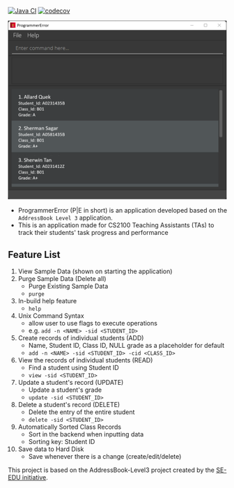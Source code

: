 [![Java CI](https://github.com/AY2122S1-CS2103-F09-3/tp/actions/workflows/gradle.yml/badge.svg?branch=master)](https://github.com/AY2122S1-CS2103-F09-3/tp/actions)
[![codecov](https://codecov.io/gh/AY2122S1-CS2103-F09-3/tp/branch/master/graph/badge.svg?token=KLKGJOEN9F)](https://codecov.io/gh/AY2122S1-CS2103-F09-3/tp)

![Ui](docs/images/Ui.png)

* ProgrammerError (P|E in short) is an application developed based on the `AddressBook Level 3` application.
* This is an application made for CS2100 Teaching Assistants (TAs) to track their students' task progress and performance

## Feature List 
1. View Sample Data (shown on starting the application)
2. Purge Sample Data (Delete all)
    - Purge Existing Sample Data
    - `purge`
3. In-build help feature
    - `help`
4. Unix Command Syntax
    - allow user to use flags to execute operations
    - e.g. `add -n <NAME> -sid <STUDENT_ID>`
5. Create records of individual students (ADD)
    - Name, Student ID, Class ID, NULL grade as a placeholder for default
    - `add -n <NAME> -sid <STUDENT_ID> -cid <CLASS_ID>`
6. View the records of individual students (READ)
    - Find a student using Student ID
    - `view -sid <STUDENT_ID>`
7. Update a student's record (UPDATE)
    - Update a student's grade
    - `update -sid <STUDENT_ID>`
8. Delete a student's record  (DELETE)
    - Delete the entry of the entire student
    - `delete -sid <STUDENT_ID>`
9. Automatically Sorted Class Records
    - Sort in the backend when inputting data
    - Sorting key: Student ID
10. Save data to Hard Disk
    - Save whenever there is a change (create/edit/delete)
    
This project is based on the AddressBook-Level3 project created by the [SE-EDU initiative](https://se-education.org).
